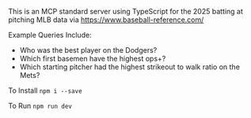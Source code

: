 This is an MCP standard server using TypeScript for the 2025 batting at pitching MLB data via https://www.baseball-reference.com/ 

Example Queries Include:
- Who was the best player on the Dodgers?
- Which first basemen have the highest ops+?
- Which starting pitcher had the highest strikeout to walk ratio on the Mets?

To Install
```npm i --save```

To Run
```npm run dev```
